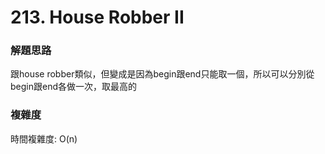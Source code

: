 # 213. House Robber II
### 解題思路
跟house robber類似，但變成是因為begin跟end只能取一個，所以可以分別從begin跟end各做一次，取最高的
### 複雜度
時間複雜度: O(n)
